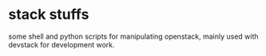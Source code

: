 stack stuffs
============

some shell and python scripts for manipulating openstack, mainly used with
devstack for development work.
